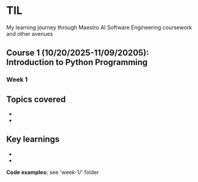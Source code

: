 # TIL
My learning journey through Maestro AI Software Engineering coursework and other avenues

## Course 1 (10/20/2025-11/09/20205): Introduction to Python Programming 
### Week 1
**Topics covered**
-
-
-

**Key learnings**
-
-
-

**Code examples:** see 'week-1/' folder

